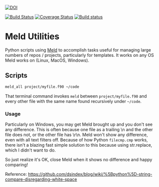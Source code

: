 [![DOI](https://zenodo.org/badge/186922933.svg)](https://zenodo.org/badge/latestdoi/186922933)

[![Build Status](https://travis-ci.com/scivision/meldutils.svg?branch=master)](https://travis-ci.com/scivision/meldutils)
[![Coverage Status](https://coveralls.io/repos/github/scivision/meldutils/badge.svg?branch=master)](https://coveralls.io/github/scivision/meldutils?branch=master)
[![Build status](https://ci.appveyor.com/api/projects/status/l2qshn68va0by813?svg=true)](https://ci.appveyor.com/project/scivision/meldutils)

# Meld Utilities

Python scripts using [Meld](https://meldmerge.org) to accomplish tasks useful for managing large numbers of repos / projects, particularly for templates.
It works on any OS Meld works on (Linux, MacOS, Windows).


## Scripts

```sh
meld_all project/myfile.f90 ~/code
```

That terminal command invokes `meld` between `project/myfile.f90` and every other file with the same name found recursively under `~/code`.


### Usage

Particularly on Windows, you may get Meld brought up and you don't see any difference.
This is often because one file as a trailing \n and the other file does not, or the other file has \r\n.
Meld won't show any difference, even with all text filters off.
Because of how Python `filecmp.cmp` works, there isn't a blazing fast simple solution to this because using str.replace, which I didn't want to do.

So just realize it's OK, close Meld when it shows no difference and happy comparing!

Reference: https://github.com/dsindex/blog/wiki/%5Bpython%5D-string-compare-disregarding-white-space